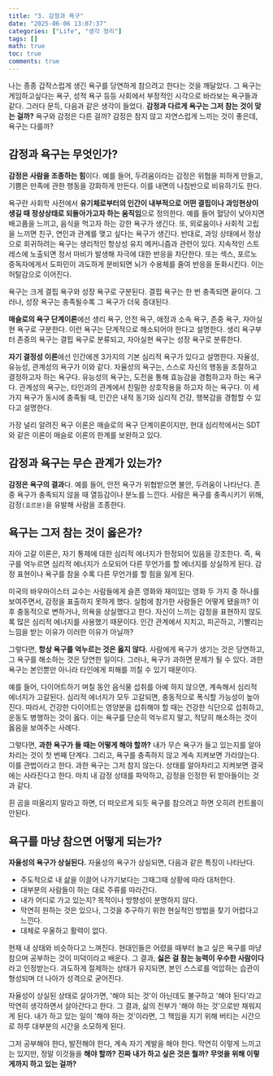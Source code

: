 ```yaml
---
title: "3. 감정과 욕구"
date: "2025-06-06 13:07:37"
categories: ["Life", "생각 정리"]
tags: []
math: true
toc: true
comments: true
---
```


나는 종종 갑작스럽게 생긴 욕구를 당연하게 참으려고 한다는 것을 깨달았다. 그 욕구는 게임하고싶다는 욕구, 성적 욕구 등등 사회에서 부정적인 시각으로 바라보는 욕구들과 같다. 그러다 문득, 다음과 같은 생각이 들었다. **감정과 다르게 욕구는 그저 참는 것이 맞는 걸까?** 욕구와 감정은 다른 걸까? 감정은 참지 않고 자연스럽게 느끼는 것이 좋은데, 욕구는 다를까?

## 감정과 욕구는 무엇인가?
**감정은 사람을 조종하는 힘**이다. 예를 들어, 두려움이라는 감정은 위협을 피하게 만들고, 기쁨은 만족에 관한 행동을 강화하게 만든다. 이를 내면의 나침반으로 비유하기도 한다. 

욕구란 사회학 사전에서 **유기체로부터의 인간이 내부적으로 어떤 결핍이나 과잉현상이 생길 때 정상상태로 되돌아가고자 하는 움직임**으로 정의한다. 예를 들어 혈당이 낮아지면 배고픔을 느끼고, 음식을 먹고자 하는 강한 욕구가 생긴다. 또, 외로움이나 사회적 고립을 느끼면 친구, 연인과 관계를 맺고 싶다는 욕구가 생긴다. 반대로, 과잉 상태에서 정상으로 회귀하려는 욕구는 생리적인 항상성 유지 메커니즘과 관련이 있다. 지속적인 스트레스에 노출되면 정서 마비가 발생해 자극에 대한 반응을 차단한다. 또는 섹스, 포르노 중독자에게서 도파민이 과도하게 분비되면 뇌가 수용체를 줄여 반응을 둔화시킨다. 이는 허탈감으로 이어진다.

욕구는 크게 결핍 욕구와 성장 욕구로 구분된다. 결핍 욕구는 한 번 충족되면 끝이다. 그러나, 성장 욕구는 충족될수록 그 욕구가 더욱 증대된다. 

**매슬로의 욕구 단계이론**에선 생리 욕구, 안전 욕구, 애정과 소속 욕구, 존중 욕구, 자아실현 욕구로 구분한다. 이런 욕구는 단계적으로 해소되어야 한다고 설명한다. 생리 욕구부터 존중의 욕구는 결핍 욕구로 분류되고, 자아실현 욕구는 성장 욕구로 분류한다.

**자기 결정성 이론**에선 인간에겐 3가지의 기본 심리적 욕구가 있다고 설명한다. 자율성, 유능성, 관계성의 욕구가 이와 같다. 자율성의 욕구는, 스스로 자신의 행동을 조절하고 결정하고자 하는 욕구다. 유능성의 욕구는, 도전을 통해 효능감을 경험하고자 하는 욕구다. 관계성의 욕구는, 타인과의 관계에서 친밀한 상호작용을 하고자 하는 욕구다. 이 세 가지 욕구가 동시에 충족될 때, 인간은 내적 동기와 심리적 건강, 행복감을 경험할 수 있다고 설명한다.

가장 널리 알려진 욕구 이론은 매슬로의 욕구 단계이론이지만, 현대 심리학에서는 SDT와 같은 이론이 매슬로 이론의 한계를 보완하고 있다.

## 감정과 욕구는 무슨 관계가 있는가?
**감정은 욕구의 결과**다. 예를 들어, 안전 욕구가 위협받으면 불안, 두려움이 나타난다. 존중 욕구가 충족되지 않을 때 열등감이나 분노를 느낀다. 사람은 욕구를 충족시키기 위해, 감정`(호르몬)`을 유발해 사람을 조종한다.

## 욕구는 그저 참는 것이 옳은가?
자아 고갈 이론은, 자기 통제에 대한 심리적 에너지가 한정되어 있음을 강조한다. 즉, 욕구를 억누르면 심리적 에너지가 소모되어 다른 무언가를 할 에너지를 상실하게 된다. 감정 표현이나 욕구를 참을 수록 다른 무언가를 할 힘을 잃게 된다.

미국의 바우마이스터 교수는 사람들에게 슬픈 영화와 재미있는 영화 두 가지 중 하나를 보여주면서, 감정을 표출하지 못하게 했다. 실험에 참가한 사람들은 어떻게 됐을까? 이후 충동적으로 변하거나, 의욕을 상실했다고 한다. 자신이 느끼는 감정을 표현하지 않도록 많은 심리적 에너지를 사용했기 때문이다. 인간 관계에서 지치고, 피곤하고, 기빨리는 느낌을 받는 이유가 이러한 이유가 아닐까?

그렇다면, **항상 욕구를 억누르는 것은 옳지 않다.** 사람에게 욕구가 생기는 것은 당연하고, 그 욕구를 해소하는 것은 당연한 일이다. 그러나, 욕구가 과하면 문제가 될 수 있다. 과한 욕구는 본인뿐만 아니라 타인에게 피해를 끼칠 수 있기 때문이다.

예를 들어, 다이어트하기 며칠 동안 음식물 섭취를 아예 하지 않으면, 계속해서 심리적 에너지가 고갈된다. 심리적 에너지가 모두 고갈되면, 충동적으로 폭식할 가능성이 높아진다. 따라서, 건강한 다이어트는 영양분을 섭취해야 할 때는 건강한 식단으로 섭취하고, 운동도 병행하는 것이 옳다. 이는 욕구를 단순히 억누르지 말고, 적당히 해소하는 것이 옳음을 보여주는 사례다.

그렇다면, **과한 욕구가 들 때는 어떻게 해야 할까?** 내가 무슨 욕구가 들고 있는지를 알아차리는 것이 첫 번째 단계다. 그리고, 욕구를 충족하지 않고 계속 지켜보면 가라앉는다. 이를 관법이라고 한다. 과한 욕구는 그저 참지 않는다. 상태를 알아차리고 지켜보면 결국에는 사라진다고 한다. 마치 내 감정 상태를 파악하고, 감정을 인정한 뒤 받아들이는 것과 같다. 

흰 곰을 떠올리지 말라고 하면, 더 떠오르게 되듯 욕구를 참으려고 하면 오히려 컨트롤이 안된다.

## 욕구를 마냥 참으면 어떻게 되는가?
**자율성의 욕구가 상실된다.** 자율성의 욕구가 상실되면, 다음과 같은 특징이 나타난다.

- 주도적으로 내 삶을 이끌어 나가기보다는 그때그때 상황에 따라 대처한다.
- 대부분의 사람들이 하는 대로 주류를 따라간다.
- 내가 어디로 가고 있는지? 목적이나 방향성이 분명하지 않다.
- 막연히 원하는 것은 있으나, 그것을 추구하기 위한 현실적인 방법을 찾기 어렵다고 느낀다.
- 대체로 우울하고 활력이 없다.

현재 내 상태와 비슷하다고 느껴진다. 현대인들은 어렸을 때부터 놀고 싶은 욕구를 마냥 참으며 공부하는 것이 미덕이라고 배운다. 그 결과, **싫은 걸 참는 능력이 우수한 사람이다** 라고 인정받는다. 과도하게 절제하는 상태가 유지되면, 본인 스스로를 억압하는 습관이 형성되며 더 나아가 성격으로 굳어진다. 

자율성이 상실된 상태로 살아가면, '해야 되는 것'이 아닌데도 불구하고 '해야 된다'라고 막연히 생각하면서 살아간다고 한다. 그 결과, 삶의 전부가 '해야 하는 것'으로만 채워지게 된다. 내가 하고 있는 일이 '해야 하는 것'이라면, 그 책임을 지기 위해 버티는 시간으로 하루 대부분의 시간을 소모하게 된다.

그저 공부해야 한다, 발전해야 한다, 계속 자기 계발을 해야 한다. 막연히 이렇게 느끼고는 있지만, 정말 이것들을 **해야 할까?** **진짜 내가 하고 싶은 것은 뭘까? 무엇을 위해 이렇게까지 하고 있는 걸까?**